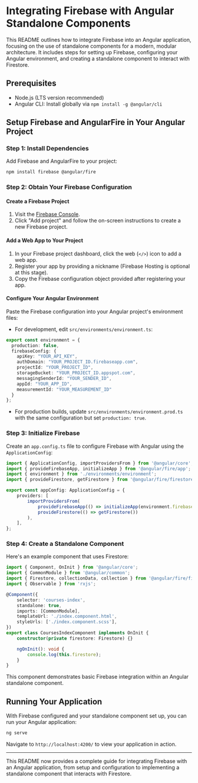 # Integrating Firebase with Angular Standalone Components

This README outlines how to integrate Firebase into an Angular application, focusing on the use of standalone components for a modern, modular architecture. It includes steps for setting up Firebase, configuring your Angular environment, and creating a standalone component to interact with Firestore.

## Prerequisites

- Node.js (LTS version recommended)
- Angular CLI: Install globally via `npm install -g @angular/cli`

## Setup Firebase and AngularFire in Your Angular Project

### Step 1: Install Dependencies

Add Firebase and AngularFire to your project:

```bash
npm install firebase @angular/fire
```

### Step 2: Obtain Your Firebase Configuration

#### Create a Firebase Project

1. Visit the [Firebase Console](https://console.firebase.google.com/).
2. Click "Add project" and follow the on-screen instructions to create a new Firebase project.

#### Add a Web App to Your Project

1. In your Firebase project dashboard, click the web (`</>`) icon to add a web app.
2. Register your app by providing a nickname (Firebase Hosting is optional at this stage).
3. Copy the Firebase configuration object provided after registering your app.

#### Configure Your Angular Environment

Paste the Firebase configuration into your Angular project's environment files:

- For development, edit `src/environments/environment.ts`:

```typescript
export const environment = {
  production: false,
  firebaseConfig: {
    apiKey: "YOUR_API_KEY",
    authDomain: "YOUR_PROJECT_ID.firebaseapp.com",
    projectId: "YOUR_PROJECT_ID",
    storageBucket: "YOUR_PROJECT_ID.appspot.com",
    messagingSenderId: "YOUR_SENDER_ID",
    appId: "YOUR_APP_ID",
    measurementId: "YOUR_MEASUREMENT_ID"
  }
};
```

- For production builds, update `src/environments/environment.prod.ts` with the same configuration but set `production: true`.

### Step 3: Initialize Firebase

Create an `app.config.ts` file to configure Firebase with Angular using the `ApplicationConfig`:

```typescript
import { ApplicationConfig, importProvidersFrom } from '@angular/core';
import { provideFirebaseApp, initializeApp } from '@angular/fire/app';
import { environment } from './environments/environment';
import { provideFirestore, getFirestore } from '@angular/fire/firestore';

export const appConfig: ApplicationConfig = {
    providers: [
        importProvidersFrom(
            provideFirebaseApp(() => initializeApp(environment.firebaseConfig)),
            provideFirestore(() => getFirestore())
        ),
    ],
};
```

### Step 4: Create a Standalone Component

Here's an example component that uses Firestore:

```typescript
import { Component, OnInit } from '@angular/core';
import { CommonModule } from '@angular/common';
import { Firestore, collectionData, collection } from '@angular/fire/firestore';
import { Observable } from 'rxjs';

@Component({
    selector: 'courses-index',
    standalone: true,
    imports: [CommonModule],
    templateUrl: './index.component.html',
    styleUrls: ['./index.component.scss'],
})
export class CoursesIndexComponent implements OnInit {
    constructor(private firestore: Firestore) {}

    ngOnInit(): void {
        console.log(this.firestore);
    }
}
```

This component demonstrates basic Firebase integration within an Angular standalone component.

## Running Your Application

With Firebase configured and your standalone component set up, you can run your Angular application:

```bash
ng serve
```

Navigate to `http://localhost:4200/` to view your application in action.

---

This README now provides a complete guide for integrating Firebase with an Angular application, from setup and configuration to implementing a standalone component that interacts with Firestore.